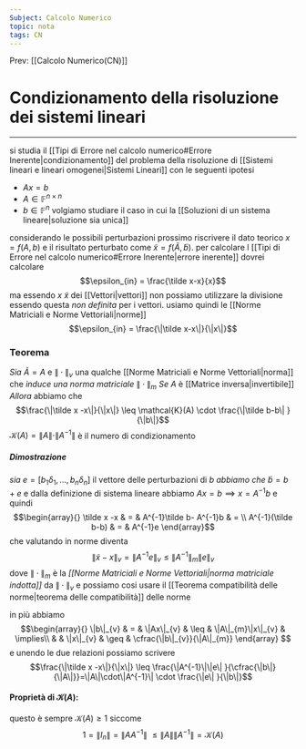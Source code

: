 ```yaml
---
Subject: Calcolo Numerico
topic: nota
tags: CN
---
```


Prev: [[Calcolo Numerico(CN)]]

# Condizionamento della risoluzione dei sistemi lineari
---
si studia il [[Tipi di Errore nel calcolo numerico#Errore Inerente|condizionamento]] del problema della risoluzione di [[Sistemi lineari e lineari omogenei|Sistemi Lineari]] con le seguenti ipotesi
- $Ax=b$ 
- $A \in \mathbb{F}^{n\times n}$
- $b \in \mathbb{F}^n$
volgiamo studiare il caso in cui la [[Soluzioni di un sistema lineare|soluzione sia unica]]

considerando le possibili perturbazioni prossimo riscrivere  il dato teorico $x = f(A,b)$ e il risultato perturbato come $\tilde x= f(\tilde A,\tilde b)$.
per calcolare l [[Tipi di Errore nel calcolo numerico#Errore Inerente|errore inerente]] dovrei calcolare 
$$\epsilon_{in} = \frac{\tilde x-x}{x}$$ma essendo $x \ \tilde x$ dei [[Vettori|vettori]] non possiamo utilizzare la divisione essendo questa _non definita_ per i vettori. usiamo quindi le [[Norme Matriciali e Norme Vettoriali|norme]]  $$\epsilon_{in} = \frac{\|\tilde x-x\|}{\|x\|}$$
### Teorema
_Sia_ $\tilde A = A$ e $\|\cdot\|_{v}$ una qualche [[Norme Matriciali e Norme Vettoriali|norma]] che _induce una norma matriciale_ $\|\cdot\|_{m}$
_Se_  $A$ è [[Matrice inversa|invertibile]] 
_Allora_ abbiamo che
$$\frac{\|\tilde x -x\|}{\|x\|} \leq \mathcal{K}(A) \cdot \frac{\|\tilde b-b\| }{\|b\|}$$
$\mathcal{K}(A) = \|A\|\cdot\|A^{-1}\|$ è il numero di condizionamento 
##### Dimostrazione
_sia_ $e=[b_{1}\delta_{1},\dots,b_{n}\delta_{n}]$ il vettore delle perturbazioni di $b$
_abbiamo che_  $\tilde{b} = b+e$ e  dalla definizione di sistema lineare abbiamo $Ax=b\implies x=A^{-1}b$
e quindi 
$$\begin{array}{}
\tilde x -x   & = &   A^{-1}\tilde b- A^{-1}b  & = \\
A^{-1}(\tilde b-b) & =  & A^{-1}e
\end{array}$$
che valutando in norme diventa
$$\|\tilde{x}-x\|_{v}=\|A^{-1}e\|_{v} \leq \|A^{-1}\|_{m}\|e\|_{v}$$
dove $\|\cdot\|_{m}$ è la _[[Norme Matriciali e Norme Vettoriali|norma matriciale indotta]]_ da $\|\cdot\|_{v}$ e possiamo cosi usare il [[Teorema compatibilità delle norme|teorema delle compatibilità]] delle norme

in più abbiamo 
$$\begin{array}{}
\|b\|_{v} & = & \|Ax\|_{v} & \leq & \|A\|_{m}\|x\|_{v}   & \implies\\
 &  & \|x\|_{v}  & \geq &  \cfrac{\|b\|_{v}}{\|A\|_{m}}
\end{array} $$
e unendo le due relazioni possiamo scrivere
$$\frac{\|\tilde x -x\|}{\|x\|} \leq \frac{\|A^{-1}\|\|e\| }{\cfrac{\|b\|}{\|A\|}}=\|A\|\cdot\|A^{-1}\| \cdot \frac{\|e\| }{\|b\|}$$

#### Proprietà di $\mathcal{K}(A)$:
questo è sempre $\mathcal{K}(A)\geq1$ siccome
$$1=\|I_{n}\|=\|AA^{-1}\| \ \leq \|A\|\|A^{-1}\| =\mathcal{K}(A)$$
